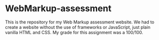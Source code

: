 # WebMarkup-assessment
This is the repository for my Web Markup assessment website.
We had to create a website without the use of frameworks or JavaScript, just plain vanilla HTML and CSS.
My grade for this assignment was a 100/100.
